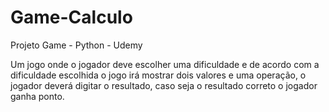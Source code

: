# Game-Calculo
Projeto Game - Python - Udemy 

Um jogo onde o jogador deve escolher uma dificuldade e de 
acordo com a dificuldade escolhida o jogo irá mostrar dois 
valores e uma operação, o jogador deverá digitar o resultado, 
caso seja o resultado correto o jogador ganha ponto.
